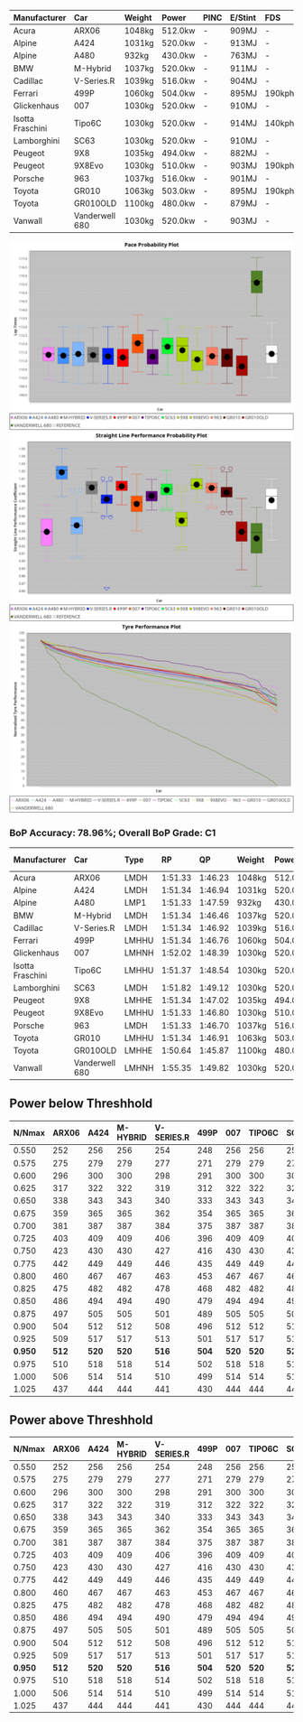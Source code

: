 | Manufacturer     | Car            | Weight | Power   | PINC    | E/Stint | FDS     |
|:-|:-|:-|:-|:-|:-|:-|
| Acura            | ARX06          | 1048kg | 512.0kw |    -    | 909MJ   |    -    |
| Alpine           | A424           | 1031kg | 520.0kw |    -    | 913MJ   |    -    |
| Alpine           | A480           | 932kg  | 430.0kw |    -    | 763MJ   |    -    |
| BMW              | M-Hybrid       | 1037kg | 520.0kw |    -    | 911MJ   |    -    |
| Cadillac         | V-Series.R     | 1039kg | 516.0kw |    -    | 904MJ   |    -    |
| Ferrari          | 499P           | 1060kg | 504.0kw |    -    | 895MJ   | 190kph  |
| Glickenhaus      | 007            | 1030kg | 520.0kw |    -    | 910MJ   |    -    |
| Isotta Fraschini | Tipo6C         | 1030kg | 520.0kw |    -    | 914MJ   | 140kph  |
| Lamborghini      | SC63           | 1030kg | 520.0kw |    -    | 910MJ   |    -    |
| Peugeot          | 9X8            | 1035kg | 494.0kw |    -    | 882MJ   |    -    |
| Peugeot          | 9X8Evo         | 1030kg | 510.0kw |    -    | 903MJ   | 190kph  |
| Porsche          | 963            | 1037kg | 516.0kw |    -    | 901MJ   |    -    |
| Toyota           | GR010          | 1063kg | 503.0kw |    -    | 895MJ   | 190kph  |
| Toyota           | GR010OLD       | 1100kg | 480.0kw |    -    | 879MJ   |    -    |
| Vanwall          | Vanderwell 680 | 1030kg | 520.0kw |    -    | 903MJ   |    -    |

![PACECHART](./IMG/AUTO.png)
![STRAIGHTLINEPERFORMANCECHART](./IMG/AUTO_sp.png)
![TYREPERFORMANCECHART](./IMG/AUTO_tw.png)

### BoP Accuracy: 78.96%; Overall BoP Grade: C1
| Manufacturer     | Car            | Type  | RP      | QP      | Weight | Power¹  | Threshhold | PINC    | Power²   | E/Stint | AVG Vmax  | FDS     | RDLC | L/Stint | BOP-Grade | Model Accuracy | Model Points | Match%  | SimDiff |
|:-|:-|:-|:-|:-|:-|:-|:-|:-|:-|:-|:-|:-|:-|:-|:-|:-|:-|:-|:-|
| Acura            | ARX06          | LMDH  | 1:51.33 | 1:46.23 | 1048kg | 512.0kw | 0.0kph     |    -    | 512.00kw |  909MJ  | 281.52kph |    -    | 1.02 | 29      | +D1       | 100.00%        | 995          | 68.72%  | ±0.13s  |
| Alpine           | A424           | LMDH  | 1:51.34 | 1:46.94 | 1031kg | 520.0kw | 0.0kph     |    -    | 520.00kw |  913MJ  | 294.90kph |    -    | 1.02 | 29      | -A2       | 86.43%         | 618          | 93.65%  | #       |
| Alpine           | A480           | LMP1  | 1:51.33 | 1:47.59 |  932kg | 430.0kw | 0.0kph     |    -    | 430.00kw |  763MJ  | 281.49kph |    -    | 1.00 | 27      | ~A1       | 68.63%         | 967          | 100.00% | ±1.31s  |
| BMW              | M-Hybrid       | LMDH  | 1:51.34 | 1:46.46 | 1037kg | 520.0kw | 0.0kph     |    -    | 520.00kw |  911MJ  | 291.57kph |    -    | 1.02 | 29      | -B1       | 93.77%         | 1672         | 88.76%  | ±0.46s  |
| Cadillac         | V-Series.R     | LMDH  | 1:51.34 | 1:46.92 | 1039kg | 516.0kw | 0.0kph     |    -    | 516.00kw |  904MJ  | 287.70kph |    -    | 1.02 | 29      | ~A1       | 83.12%         | 1921         | 95.61%  | ±0.21s  |
| Ferrari          | 499P           | LMHHU | 1:51.34 | 1:46.76 | 1060kg | 504.0kw | 0.0kph     |    -    | 504.00kw |  895MJ  | 288.83kph | 190kph  | 1.02 | 29      | ~A1       | 69.49%         | 1950         | 100.00% | ±1.99s  |
| Glickenhaus      | 007            | LMHNH | 1:52.02 | 1:48.39 | 1030kg | 520.0kw | 0.0kph     |    -    | 520.00kw |  910MJ  | 288.76kph |    -    | 0.96 | 29      | ~A1       | 89.50%         | 1518         | 100.00% | ±0.90s  |
| Isotta Fraschini | Tipo6C         | LMHHU | 1:51.37 | 1:48.54 | 1030kg | 520.0kw | 0.0kph     |    -    | 520.00kw |  914MJ  | 290.34kph | 140kph  | 1.07 | 29      | +C2       | 73.56%         | 64           | 73.15%  | #       |
| Lamborghini      | SC63           | LMDH  | 1:51.82 | 1:49.12 | 1030kg | 520.0kw | 0.0kph     |    -    | 520.00kw |  910MJ  | 291.33kph |    -    | 1.05 | 29      | +B2       | 95.82%         | 459          | 83.55%  | ±0.28s  |
| Peugeot          | 9X8            | LMHHE | 1:51.34 | 1:47.02 | 1035kg | 494.0kw | 0.0kph     |    -    | 494.00kw |  882MJ  | 282.01kph |    -    | 1.03 | 29      | -A2       | 88.75%         | 2383         | 92.53%  | ±0.98s  |
| Peugeot          | 9X8Evo         | LMHHU | 1:51.33 | 1:46.80 | 1030kg | 510.0kw | 0.0kph     |    -    | 510.00kw |  903MJ  | 291.53kph | 190kph  | 1.03 | 29      | ~A1       | 66.97%         | 221          | 100.00% | #       |
| Porsche          | 963            | LMDH  | 1:51.33 | 1:46.70 | 1037kg | 516.0kw | 0.0kph     |    -    | 516.00kw |  901MJ  | 290.73kph |    -    | 1.02 | 29      | ~A1       | 81.02%         | 5243         | 96.78%  | ±0.29s  |
| Toyota           | GR010          | LMHHU | 1:51.34 | 1:46.91 | 1063kg | 503.0kw | 0.0kph     |    -    | 503.00kw |  895MJ  | 287.13kph | 190kph  | 1.02 | 29      | ~A1       | 73.70%         | 2701         | 100.00% | ±1.55s  |
| Toyota           | GR010OLD       | LMHHE | 1:50.64 | 1:45.87 | 1100kg | 480.0kw | 0.0kph     |    -    | 480.00kw |  879MJ  | 275.78kph |    -    | 0.99 | 29      | -E2       | 99.03%         | 1536         | 53.43%  | #       |
| Vanwall          | Vanderwell 680 | LMHNH | 1:55.35 | 1:49.82 | 1030kg | 520.0kw | 0.0kph     |    -    | 520.00kw |  903MJ  | 281.86kph |    -    | 1.01 | 29      | +Ω2       | 97.01%         | 649          | -61.82% | ±0.39s  |

## Power below Threshhold
| N/Nmax    | ARX06   | A424    | M-HYBRID | V-SERIES.R | 499P    | 007     | TIPO6C  | SC63    | 9X8     | 9X8EVO  | 963     | GR010   | GR010OLD | VANDERWELL 680 | ​     | RPM      | A480    |
|:-|:-|:-|:-|:-|:-|:-|:-|:-|:-|:-|:-|:-|:-|:-|:-|:-|:-|
|  0.550    |  252    |  256    |  256     |  254       |  248    |  256    |  256    |  256    |  243    |  251    |  254    |  248    |  236     |  256           |  ​    |   --     |   -     |
|  0.575    |  275    |  279    |  279     |  277       |  271    |  279    |  279    |  279    |  266    |  274    |  277    |  271    |  258     |  279           |  ​    |   --     |   -     |
|  0.600    |  296    |  300    |  300     |  298       |  291    |  300    |  300    |  300    |  285    |  295    |  298    |  291    |  277     |  300           |  ​    |   --     |   -     |
|  0.625    |  317    |  322    |  322     |  319       |  312    |  322    |  322    |  322    |  305    |  316    |  319    |  311    |  297     |  322           |  ​    |   --     |   -     |
|  0.650    |  338    |  343    |  343     |  340       |  333    |  343    |  343    |  343    |  326    |  337    |  340    |  332    |  317     |  343           |  ​    |   --     |   -     |
|  0.675    |  359    |  365    |  365     |  362       |  354    |  365    |  365    |  365    |  347    |  358    |  362    |  353    |  337     |  365           |  ​    |   --     |   -     |
|  0.700    |  381    |  387    |  387     |  384       |  375    |  387    |  387    |  387    |  368    |  380    |  384    |  374    |  358     |  387           |  ​    |   --     |   -     |
|  0.725    |  403    |  409    |  409     |  406       |  396    |  409    |  409    |  409    |  389    |  401    |  406    |  395    |  378     |  409           |  ​    |   --     |   -     |
|  0.750    |  423    |  430    |  430     |  427       |  416    |  430    |  430    |  430    |  408    |  422    |  427    |  416    |  397     |  430           |  ​    |   --     |   -     |
|  0.775    |  442    |  449    |  449     |  446       |  435    |  449    |  449    |  449    |  427    |  441    |  446    |  435    |  415     |  449           |  ​    |  5000    |  252    |
|  0.800    |  460    |  467    |  467     |  463       |  453    |  467    |  467    |  467    |  444    |  458    |  463    |  452    |  431     |  467           |  ​    |  5500    |  298    |
|  0.825    |  475    |  482    |  482     |  478       |  468    |  482    |  482    |  482    |  458    |  473    |  478    |  467    |  445     |  482           |  ​    |  6000    |  333    |
|  0.850    |  486    |  494    |  494     |  490       |  479    |  494    |  494    |  494    |  469    |  485    |  490    |  478    |  456     |  494           |  ​    |  6500    |  376    |
|  0.875    |  497    |  505    |  505     |  501       |  489    |  505    |  505    |  505    |  479    |  495    |  501    |  488    |  466     |  505           |  ​    |  7000    |  420    |
|  0.900    |  504    |  512    |  512     |  508       |  496    |  512    |  512    |  512    |  486    |  502    |  508    |  495    |  472     |  512           |  ​    |  7500    |  431    |
|  0.925    |  509    |  517    |  517     |  513       |  501    |  517    |  517    |  517    |  491    |  507    |  513    |  500    |  477     |  517           |  ​    |  8000    |  427    |
| **0.950** | **512** | **520** | **520**  | **516**    | **504** | **520** | **520** | **520** | **494** | **510** | **516** | **503** | **480**  | **520**        | **​** | **8500** | **430** |
|  0.975    |  510    |  518    |  518     |  514       |  502    |  518    |  518    |  518    |  492    |  508    |  514    |  501    |  478     |  518           |  ​    |  9000    |  215    |
|  1.000    |  506    |  514    |  514     |  510       |  499    |  514    |  514    |  514    |  489    |  505    |  510    |  498    |  475     |  514           |  ​    |   --     |   -     |
|  1.025    |  437    |  444    |  444     |  441       |  430    |  444    |  444    |  444    |  422    |  436    |  441    |  430    |  410     |  444           |  ​    |   --     |   -     |

## Power above Threshhold
| N/Nmax    | ARX06   | A424    | M-HYBRID | V-SERIES.R | 499P    | 007     | TIPO6C  | SC63    | 9X8     | 9X8EVO  | 963     | GR010   | GR010OLD | VANDERWELL 680 | ​     | RPM      | A480    |
|:-|:-|:-|:-|:-|:-|:-|:-|:-|:-|:-|:-|:-|:-|:-|:-|:-|:-|
|  0.550    |  252    |  256    |  256     |  254       |  248    |  256    |  256    |  256    |  243    |  251    |  254    |  248    |  236     |  256           |  ​    |   --     |   -     |
|  0.575    |  275    |  279    |  279     |  277       |  271    |  279    |  279    |  279    |  266    |  274    |  277    |  271    |  258     |  279           |  ​    |   --     |   -     |
|  0.600    |  296    |  300    |  300     |  298       |  291    |  300    |  300    |  300    |  285    |  295    |  298    |  291    |  277     |  300           |  ​    |   --     |   -     |
|  0.625    |  317    |  322    |  322     |  319       |  312    |  322    |  322    |  322    |  305    |  316    |  319    |  311    |  297     |  322           |  ​    |   --     |   -     |
|  0.650    |  338    |  343    |  343     |  340       |  333    |  343    |  343    |  343    |  326    |  337    |  340    |  332    |  317     |  343           |  ​    |   --     |   -     |
|  0.675    |  359    |  365    |  365     |  362       |  354    |  365    |  365    |  365    |  347    |  358    |  362    |  353    |  337     |  365           |  ​    |   --     |   -     |
|  0.700    |  381    |  387    |  387     |  384       |  375    |  387    |  387    |  387    |  368    |  380    |  384    |  374    |  358     |  387           |  ​    |   --     |   -     |
|  0.725    |  403    |  409    |  409     |  406       |  396    |  409    |  409    |  409    |  389    |  401    |  406    |  395    |  378     |  409           |  ​    |   --     |   -     |
|  0.750    |  423    |  430    |  430     |  427       |  416    |  430    |  430    |  430    |  408    |  422    |  427    |  416    |  397     |  430           |  ​    |   --     |   -     |
|  0.775    |  442    |  449    |  449     |  446       |  435    |  449    |  449    |  449    |  427    |  441    |  446    |  435    |  415     |  449           |  ​    |  5000    |  252    |
|  0.800    |  460    |  467    |  467     |  463       |  453    |  467    |  467    |  467    |  444    |  458    |  463    |  452    |  431     |  467           |  ​    |  5500    |  298    |
|  0.825    |  475    |  482    |  482     |  478       |  468    |  482    |  482    |  482    |  458    |  473    |  478    |  467    |  445     |  482           |  ​    |  6000    |  333    |
|  0.850    |  486    |  494    |  494     |  490       |  479    |  494    |  494    |  494    |  469    |  485    |  490    |  478    |  456     |  494           |  ​    |  6500    |  376    |
|  0.875    |  497    |  505    |  505     |  501       |  489    |  505    |  505    |  505    |  479    |  495    |  501    |  488    |  466     |  505           |  ​    |  7000    |  420    |
|  0.900    |  504    |  512    |  512     |  508       |  496    |  512    |  512    |  512    |  486    |  502    |  508    |  495    |  472     |  512           |  ​    |  7500    |  431    |
|  0.925    |  509    |  517    |  517     |  513       |  501    |  517    |  517    |  517    |  491    |  507    |  513    |  500    |  477     |  517           |  ​    |  8000    |  427    |
| **0.950** | **512** | **520** | **520**  | **516**    | **504** | **520** | **520** | **520** | **494** | **510** | **516** | **503** | **480**  | **520**        | **​** | **8500** | **430** |
|  0.975    |  510    |  518    |  518     |  514       |  502    |  518    |  518    |  518    |  492    |  508    |  514    |  501    |  478     |  518           |  ​    |  9000    |  215    |
|  1.000    |  506    |  514    |  514     |  510       |  499    |  514    |  514    |  514    |  489    |  505    |  510    |  498    |  475     |  514           |  ​    |   --     |   -     |
|  1.025    |  437    |  444    |  444     |  441       |  430    |  444    |  444    |  444    |  422    |  436    |  441    |  430    |  410     |  444           |  ​    |   --     |   -     |

